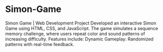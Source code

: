 # Simon-Game
Simon Game | Web Development Project Developed an interactive Simon Game using HTML, CSS, and JavaScript. The game simulates a sequence memory challenge, where users repeat color and sound patterns of increasing difficulty. Features include: Dynamic Gameplay: Randomized patterns with real-time feedback. 
